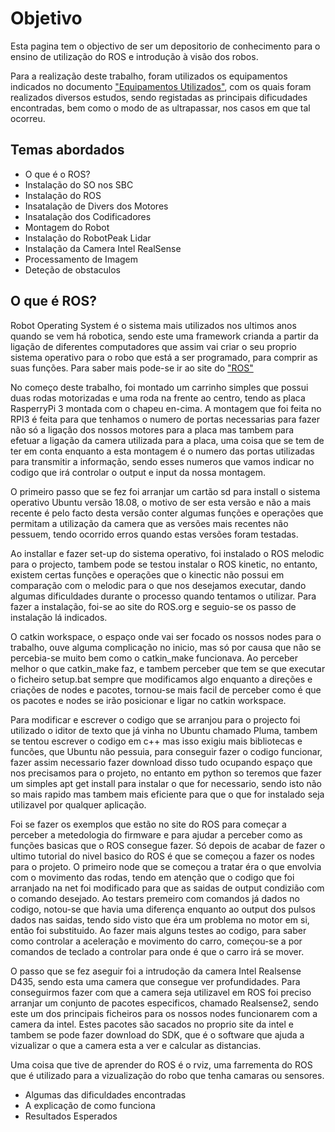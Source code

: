 # Objetivo

Esta pagina tem o objectivo de ser um depositorio de conhecimento para o ensino de utilização do ROS e introdução à visão dos robos.

Para a realização deste trabalho, foram utilizados os equipamentos indicados no documento ["Equipamentos Utilizados"](./docs/Equipamento%20Utilizado.md), com os quais foram realizados diversos estudos, sendo registadas as principais dificudades encontradas, bem como o modo de as ultrapassar, nos casos em que tal ocorreu.

## Temas abordados
- O que é o ROS?
- Instalação do SO nos SBC
- Instalação do ROS
- Insatalação de Divers dos Motores
- Insatalação dos Codificadores
- Montagem do Robot
- Instalação do RobotPeak Lidar
- Instalação da Camera Intel RealSense
- Processamento de Imagem
- Deteção de obstaculos

## O que é ROS?
Robot Operating System é o sistema mais utilizados nos ultimos anos quando se vem há robotica, sendo este uma framework crianda a partir da ligação de diferentes computadores que assim vai criar o seu proprio sistema operativo para o robo que está a ser programado, para comprir as suas funções. Para saber mais pode-se ir ao site do ["ROS"](http://wiki.ros.org/)


No começo deste trabalho, foi montado um carrinho simples que possui duas rodas motorizadas e uma roda na frente ao centro, tendo as placa RasperryPi 3 montada com o chapeu en-cima. A montagem que foi feita no RPI3 é feita para que tenhamos o numero de portas necessarias para fazer não só a ligação dos nossos motores para a placa mas tambem para efetuar a ligação da camera utilizada para a placa, uma coisa que se tem de ter em conta enquanto a esta montagem é o numero das portas utilizadas para transmitir a informação, sendo esses numeros que vamos indicar no codigo que irá controlar o output e input da nossa montagem.

O primeiro passo que se fez foi arranjar um cartão sd para install o sistema operativo Ubuntu versão 18.08, o motivo de ser esta versão e não a mais recente é pelo facto desta versão conter algumas funções e operações que permitam a utilização da camera que as versões mais recentes não pessuem, tendo ocorrido erros quando estas versões foram testadas.

Ao installar e fazer set-up do sistema operativo, foi instalado o ROS melodic para o projecto, tambem pode se testou instalar o ROS kinetic, no entanto, existem certas funções e operações que o kinectic não possui em comparação com o melodic para o que nos desejamos executar, dando algumas dificuldades durante o processo quando tentamos o utilizar. Para fazer a instalação, foi-se ao site do ROS.org e seguio-se os passo de instalação lá indicados. 

O catkin workspace, o espaço onde vai ser focado os nossos nodes para o trabalho, ouve alguma complicação no inicio, mas só por causa que não se percebia-se muito bem como o catkin_make funcionava. Ao perceber melhor o que catkin_make faz, e tambem perceber que tem se que executar o ficheiro setup.bat sempre que modificamos algo enquanto a direções e criações de nodes e pacotes, tornou-se mais facil de perceber como é que os pacotes e nodes se irão posicionar e ligar no catkin workspace.

Para modificar e escrever o codigo que se arranjou para o projecto foi utilizado o iditor de texto que já vinha no Ubuntu chamado Pluma, tambem se tentou escrever o codigo em c++ mas isso exigiu mais bibliotecas e funcões, que Ubuntu não pessuia, para conseguir fazer o codigo funcionar, fazer assim necessario fazer download disso tudo ocupando espaço que nos precisamos para o projeto, no entanto em python so teremos que fazer um simples apt get install para instalar o que for necessario, sendo isto não so mais rapido mas tambem mais eficiente para que o que for instalado seja utilizavel por qualquer aplicação.

Foi se fazer os exemplos que estão no site do ROS para começar a perceber a metedologia do firmware e para ajudar a perceber como as funções basicas que o ROS consegue fazer. Só depois de acabar de fazer o ultimo tutorial do nivel basico do ROS é que se começou a fazer os nodes para o projeto.
O primeiro node que se começou a tratar éra o que envolvia com o movimento das rodas, tendo em atenção que o codigo que foi arranjado na net foi modificado para que as saidas de output condizião com o comando desejado. Ao testars premeiro com comandos já dados no codigo, notou-se que havia uma diferença enquanto ao output dos pulsos dados nas saidas, tendo sido visto que éra um problema no motor em si, então foi substituido. Ao fazer mais alguns testes ao codigo, para saber como controlar a aceleração e movimento do carro, começou-se a por comandos de teclado a controlar para onde é que o carro irá se mover.

O passo que se fez aseguir foi a intrudoção da camera Intel Realsense D435, sendo esta uma camera que consegue ver profundidades.
Para conseguirmos fazer com que a camera seja utilizavel em ROS foi preciso arranjar um conjunto de pacotes especificos, chamado Realsense2, sendo este um dos principais ficheiros para os nossos nodes funcionarem com a camera da intel. Estes pacotes são sacados no proprio site da intel e tambem se pode fazer download do SDK, que é o software que ajuda a vizualizar o que a camera esta a ver e calcular as distancias.

Uma coisa que tive de aprender do ROS é o rviz, uma farrementa do ROS que é utilizado para a vizualização do robo que tenha camaras ou sensores.

- Algumas das dificuldades encontradas
- A explicação de como funciona
- Resultados Esperados
